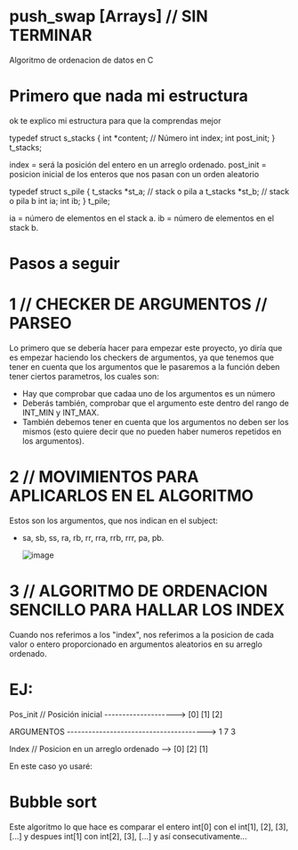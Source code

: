 # push_swap [Arrays] // SIN TERMINAR

Algoritmo de ordenacion de datos en C

# Primero que nada mi estructura
ok te explico mi estructura para que la comprendas mejor

typedef struct s_stacks
{
	int	*content;  // Número
	int	index;
	int	post_init;
}	t_stacks;

index = será  la posición del entero en un arreglo ordenado.
post_init = posicion inicial de los enteros que nos pasan con un orden aleatorio 

typedef struct s_pile
{
	t_stacks	*st_a;  // stack o pila a
	t_stacks	*st_b; // stack o pila b
	int			ia;
	int			ib;
}	t_pile;

ia = número de elementos en el stack a.
ib = número de elementos en el stack b.

# Pasos a seguir
# 1 // CHECKER DE ARGUMENTOS // PARSEO
Lo primero que se debería hacer para empezar este proyecto, yo diría que es empezar haciendo los checkers de argumentos, ya que tenemos que tener en cuenta que los argumentos que le pasaremos a la función deben tener ciertos parametros,  los cuales son:

- Hay que comprobar que cadaa uno de los argumentos es un número
- Deberás también, comprobar que el argumento este dentro del rango de INT_MIN y INT_MAX.
- También debemos tener en cuenta que los argumentos no deben ser los mismos (esto quiere decir que no pueden haber numeros repetidos en los argumentos).

# 2 // MOVIMIENTOS PARA APLICARLOS EN EL ALGORITMO
Estos son los argumentos, que nos indican en el subject:
- sa, sb, ss, ra, rb, rr, rra, rrb, rrr, pa, pb.

  
  ![image](https://github.com/user-attachments/assets/3145ff47-45ac-458e-9c13-36ec4531eaf5)

# 3 // ALGORITMO DE ORDENACION SENCILLO PARA HALLAR LOS INDEX
Cuando nos referimos a los "index", nos referimos a la posicion de cada valor o entero proporcionado en argumentos aleatorios en su arreglo ordenado.

# EJ:

Pos_init // Posición inicial -------------------->  [0]  [1]  [2]

ARGUMENTOS --------------------------------------->   1    7    3

Index // Posicion en un arreglo ordenado -->  [0]  [2]  [1]

En este caso yo usaré:
# Bubble sort
Este algoritmo lo que hace es comparar el entero int[0] con el int[1], [2], [3], [...] y despues int[1] con int[2], [3], [...] y así consecutivamente...

